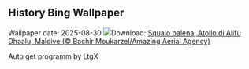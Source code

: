 ## History Bing Wallpaper
Wallpaper date: 2025-08-30
![](https://www.bing.com/th?id=OHR.MaldivesWhaleShark_IT-IT0005084391_UHD.jpg&w=1000)Download: [Squalo balena, Atollo di Alifu Dhaalu, Maldive (© Bachir Moukarzel/Amazing Aerial Agency)](https://www.bing.com/th?id=OHR.MaldivesWhaleShark_IT-IT0005084391_UHD.jpg)

Auto get programm by LtgX
